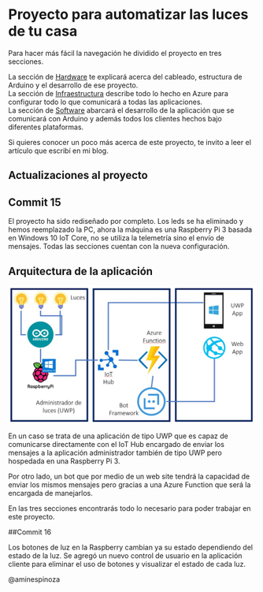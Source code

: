 # Proyecto para automatizar las luces de tu casa

Para hacer más fácil la navegación he dividido el proyecto en tres secciones.

La sección de [Hardware](https://github.com/aminespinoza/Control-casa/tree/master/Hardware) te explicará acerca del cableado, estructura de Arduino y el desarrollo de ese proyecto.  
La sección de [Infraestructura](https://github.com/aminespinoza/Control-casa/tree/master/Infraestructura) describe todo lo hecho en Azure para configurar todo lo que comunicará a todas las aplicaciones.  
La sección de [Software](https://github.com/aminespinoza/Control-casa/tree/master/Software) abarcará el desarrollo de la aplicación que se comunicará con Arduino y además todos los clientes hechos bajo diferentes plataformas.

Si quieres conocer un poco más acerca de este proyecto, te invito a leer el artículo que escribí en mi blog.

## Actualizaciones al proyecto

## Commit 15

El proyecto ha sido rediseñado por completo. Los leds se ha eliminado y hemos reemplazado la PC, ahora la máquina es una Raspberry Pi 3 basada en Windows 10 IoT Core, no se utiliza la telemetría sino el envío de mensajes. Todas las secciones cuentan con la nueva configuración.

## Arquitectura de la aplicación

<img src="Assets/Arquitectura.JPG"/>

En un caso se trata de una aplicación de tipo UWP que es capaz de comunicarse directamente con el IoT Hub encargado de enviar los mensajes a la aplicación administrador también de tipo UWP pero hospedada en una Raspberry Pi 3.

Por otro lado, un bot que por medio de un web site tendrá la capacidad de enviar los mismos mensajes pero gracias a una Azure Function que será la encargada de manejarlos.

En las tres secciones encontrarás todo lo necesario para poder trabajar en este proyecto.

##Commit 16

Los botones de luz en la Raspberry cambian ya su estado dependiendo del estado de la luz.
Se agregó un nuevo control de usuario en la aplicación cliente para eliminar el uso de botones y visualizar el estado de cada luz.

@aminespinoza

